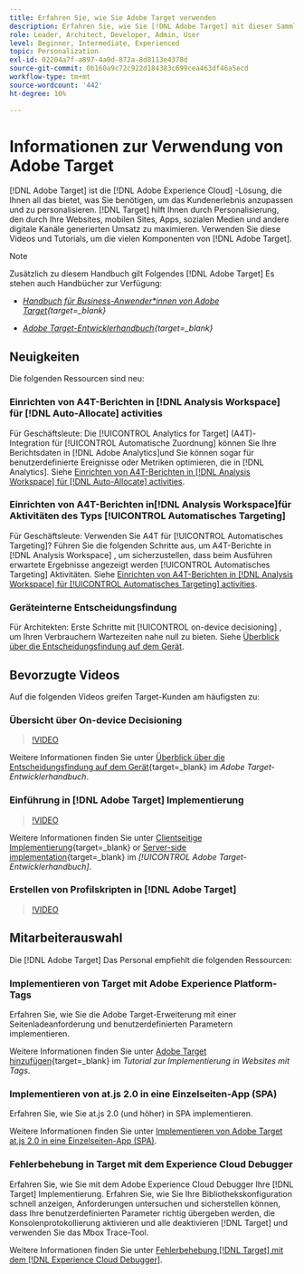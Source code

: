 ```yaml
---
title: Erfahren Sie, wie Sie Adobe Target verwenden
description: Erfahren Sie, wie Sie [!DNL Adobe Target] mit dieser Sammlung von Tutorials und Videos, die alle ihre Komponenten abdecken.
role: Leader, Architect, Developer, Admin, User
level: Beginner, Intermediate, Experienced
topic: Personalization
exl-id: 02204a7f-a897-4a0d-872a-8d8113e4378d
source-git-commit: 0b160a9c72c922d184383c699cea463df46a5ecd
workflow-type: tm+mt
source-wordcount: '442'
ht-degree: 10%

---
```


# Informationen zur Verwendung von Adobe Target

[!DNL Adobe Target] ist die [!DNL Adobe Experience Cloud] -Lösung, die Ihnen all das bietet, was Sie benötigen, um das Kundenerlebnis anzupassen und zu personalisieren. [!DNL Target] hilft Ihnen durch Personalisierung, den durch Ihre Websites, mobilen Sites, Apps, sozialen Medien und andere digitale Kanäle generierten Umsatz zu maximieren. Verwenden Sie diese Videos und Tutorials, um die vielen Komponenten von [!DNL Adobe Target].

>[!NOTE]
>
>Zusätzlich zu diesem Handbuch gilt Folgendes [!DNL Adobe Target] Es stehen auch Handbücher zur Verfügung:
>
>* *[Handbuch für Business-Anwender*innen von Adobe Target](https://experienceleague.adobe.com/docs/target/using/target-home.html?lang=de){target=_blank}*
>
>* *[Adobe Target-Entwicklerhandbuch](https://experienceleague.adobe.com/docs/target-dev/developer/overview.html){target=_blank}*


## Neuigkeiten

Die folgenden Ressourcen sind neu:

### Einrichten von A4T-Berichten in [!DNL Analysis Workspace] für [!DNL Auto-Allocate] activities

Für Geschäftsleute: Die [!UICONTROL Analytics for Target] (A4T)-Integration für [!UICONTROL Automatische Zuordnung] können Sie Ihre Berichtsdaten in [!DNL Adobe Analytics]und Sie können sogar für benutzerdefinierte Ereignisse oder Metriken optimieren, die in [!DNL Analytics]. Siehe [Einrichten von A4T-Berichten in [!DNL Analysis Workspace] für [!DNL Auto-Allocate] activities](integrations/set-up-a4t-reports-in-analysis-workspace-for-auto-allocate-activities.md).

### Einrichten von A4T-Berichten in[!DNL Analysis Workspace]für Aktivitäten des Typs [!UICONTROL Automatisches Targeting]

Für Geschäftsleute: Verwenden Sie A4T für [!UICONTROL Automatisches Targeting]? Führen Sie die folgenden Schritte aus, um A4T-Berichte in [!DNL Analysis Workspace] , um sicherzustellen, dass beim Ausführen erwartete Ergebnisse angezeigt werden [!UICONTROL Automatisches Targeting] Aktivitäten. Siehe [Einrichten von A4T-Berichten in [!DNL Analysis Workspace] für [!UICONTROL Automatisches Targeting] activities](integrations/set-up-a4t-reports-in-analysis-workspace-for-auto-target-activities.md).

### Geräteinterne Entscheidungsfindung

Für Architekten: Erste Schritte mit [!UICONTROL on-device decisioning] , um Ihren Verbrauchern Wartezeiten nahe null zu bieten. Siehe [Überblick über die Entscheidungsfindung auf dem Gerät](implementation/on-device-decisioning-overview.md).

## Bevorzugte Videos

Auf die folgenden Videos greifen Target-Kunden am häufigsten zu:

### Übersicht über On-device Decisioning

>[!VIDEO](https://video.tv.adobe.com/v/329032/?quality=12)

Weitere Informationen finden Sie unter [Überblick über die Entscheidungsfindung auf dem Gerät](https://experienceleague.adobe.com/docs/target-dev/developer/server-side/on-device-decisioning/overview.html){target=_blank} im *Adobe Target-Entwicklerhandbuch*.

### Einführung in [!DNL Adobe Target] Implementierung

>[!VIDEO](https://video.tv.adobe.com/v/35139/?quality=12)

Weitere Informationen finden Sie unter [Clientseitige Implementierung](https://experienceleague.adobe.com/docs/target-dev/developer/client-side/overview.html){target=_blank} or [Server-side implementation](https://experienceleague.adobe.com/docs/target-dev/developer/server-side/server-side-overview.html){target=_blank} im *[!UICONTROL Adobe Target-Entwicklerhandbuch]*.

### Erstellen von Profilskripten in [!DNL Adobe Target]

>[!VIDEO](https://video.tv.adobe.com/v/17394/?quality=12)

## Mitarbeiterauswahl

Die [!DNL Adobe Target] Das Personal empfiehlt die folgenden Ressourcen:

### Implementieren von Target mit Adobe Experience Platform-Tags

Erfahren Sie, wie Sie die Adobe Target-Erweiterung mit einer Seitenladeanforderung und benutzerdefinierten Parametern implementieren.

Weitere Informationen finden Sie unter [Adobe Target hinzufügen](https://experienceleague.adobe.com/docs/platform-learn/implement-in-websites/implement-solutions/target.html){target=_blank} im *Tutorial zur Implementierung in Websites mit Tags*.

### Implementieren von at.js 2.0 in eine Einzelseiten-App (SPA)

Erfahren Sie, wie Sie at.js 2.0 (und höher) in SPA implementieren.

Weitere Informationen finden Sie unter [Implementieren von Adobe Target at.js 2.0 in eine Einzelseiten-App (SPA)](implementation/implement-atjs-20-in-a-single-page-application.md).

### Fehlerbehebung in Target mit dem Experience Cloud Debugger

Erfahren Sie, wie Sie mit dem Adobe Experience Cloud Debugger Ihre [!DNL Target] Implementierung. Erfahren Sie, wie Sie Ihre Bibliothekskonfiguration schnell anzeigen, Anforderungen untersuchen und sicherstellen können, dass Ihre benutzerdefinierten Parameter richtig übergeben werden, die Konsolenprotokollierung aktivieren und alle deaktivieren [!DNL Target] und verwenden Sie das Mbox Trace-Tool.

Weitere Informationen finden Sie unter [Fehlerbehebung [!DNL Target] mit dem [!DNL Experience Cloud Debugger]](troubleshooting/troubleshoot-with-the-experience-cloud-debugger.md).


